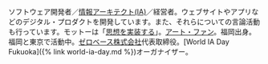 ソフトウェア開発者／[情報アーキテクト(IA)](/blog/2014/04/25/future-of-information-architect.html)／経営者。ウェブサイトやアプリなどのデジタル・プロダクトを開発しています。また、それらについての言論活動も行っています。モットーは「[思想を実装する](/about/philosophy.html)」。[アート・ファン](/activity/2020/01/20/art-experience.html)。福岡出身。福岡と東京で活動中。[ゼロベース株式会社](https://www.zerobase.jp/)代表取締役。[World IA Day Fukuoka]({% link world-ia-day.md %})オーガナイザー。